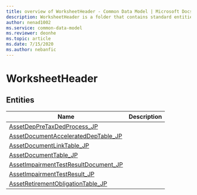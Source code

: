 ```yaml
---
title: overview of WorksheetHeader - Common Data Model | Microsoft Docs
description: WorksheetHeader is a folder that contains standard entities related to the Common Data Model.
author: nenad1002
ms.service: common-data-model
ms.reviewer: deonhe
ms.topic: article
ms.date: 7/15/2020
ms.author: nebanfic
---
```


# WorksheetHeader


## Entities

|Name|Description|
|---|---|
|[AssetDepPreTaxDedProcess_JP](AssetDepPreTaxDedProcess_JP.md)||
|[AssetDocumentAcceleratedDepTable_JP](AssetDocumentAcceleratedDepTable_JP.md)||
|[AssetDocumentLinkTable_JP](AssetDocumentLinkTable_JP.md)||
|[AssetDocumentTable_JP](AssetDocumentTable_JP.md)||
|[AssetImpairmentTestResultDocument_JP](AssetImpairmentTestResultDocument_JP.md)||
|[AssetImpairmentTestResult_JP](AssetImpairmentTestResult_JP.md)||
|[AssetRetirementObligationTable_JP](AssetRetirementObligationTable_JP.md)||
